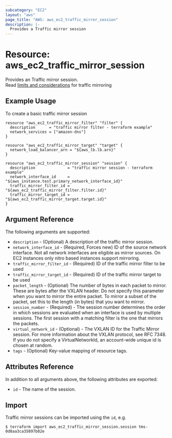 ```yaml
---
subcategory: "EC2"
layout: "aws"
page_title: "AWS: aws_ec2_traffic_mirror_session"
description: |-
  Provides a Traffic mirror session
---
```


# Resource: aws_ec2_traffic_mirror_session

Provides an Traffic mirror session.  
Read [limits and considerations](https://docs.aws.amazon.com/vpc/latest/mirroring/traffic-mirroring-considerations.html) for traffic mirroring

## Example Usage

To create a basic traffic mirror session

```hcl
resource "aws_ec2_traffic_mirror_filter" "filter" {
  description      = "traffic mirror filter - terraform example"
  network_services = ["amazon-dns"]
}

resource "aws_ec2_traffic_mirror_target" "target" {
  network_load_balancer_arn = "${aws_lb.lb.arn}"
}

resource "aws_ec2_traffic_mirror_session" "session" {
  description              = "traffic mirror session - terraform example"
  network_interface_id     = "${aws_instance.test.primary_network_interface_id}"
  traffic_mirror_filter_id = "${aws_ec2_traffic_mirror_filter.filter.id}"
  traffic_mirror_target_id = "${aws_ec2_traffic_mirror_target.target.id}"
}
```

## Argument Reference

The following arguments are supported:

* `description` - (Optional) A description of the traffic mirror session.
* `network_interface_id` - (Required, Forces new) ID of the source network interface. Not all network interfaces are eligible as mirror sources. On EC2 instances only nitro based instances support mirroring.
* `traffic_mirror_filter_id`  - (Required) ID of the traffic mirror filter to be used
* `traffic_mirror_target_id` - (Required) ID of the traffic mirror target to be used
* `packet_length` - (Optional) The number of bytes in each packet to mirror. These are bytes after the VXLAN header. Do not specify this parameter when you want to mirror the entire packet. To mirror a subset of the packet, set this to the length (in bytes) that you want to mirror.
* `session_number` - (Required) - The session number determines the order in which sessions are evaluated when an interface is used by multiple sessions. The first session with a matching filter is the one that mirrors the packets. 
* `virtual_network_id` - (Optional) - The VXLAN ID for the Traffic Mirror session. For more information about the VXLAN protocol, see RFC 7348. If you do not specify a VirtualNetworkId, an account-wide unique id is chosen at random.
* `tags` - (Optional) Key-value mapping of resource tags.

## Attributes Reference

In addition to all arguments above, the following attributes are exported:

* `id` - The name of the session.

## Import

Traffic mirror sessions can be imported using the `id`, e.g.

```
$ terraform import aws_ec2_traffic_mirror_session.session tms-0d8aa3ca35897b82e
```
